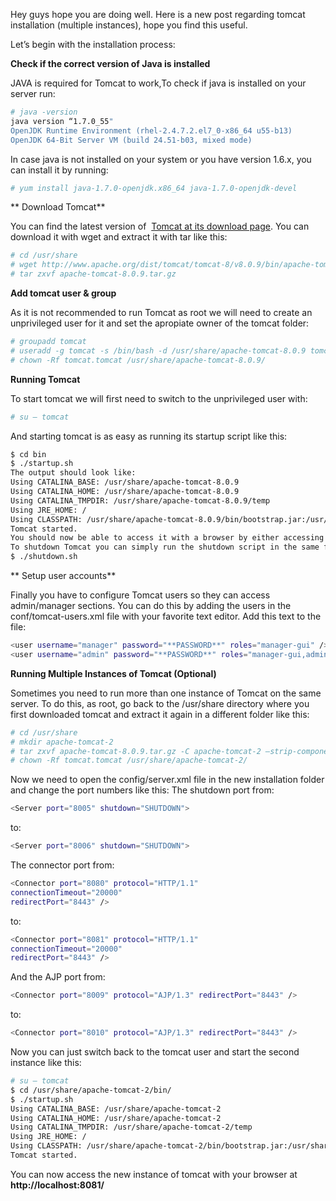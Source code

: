 Hey guys hope you are doing well. Here is a new post regarding tomcat installation (multiple instances), hope you find this useful.


Let’s begin with the installation process:

**Check if the correct version of Java is installed**

JAVA is required for Tomcat to work,To check if java is installed on your server run:
```bash
# java -version
java version “1.7.0_55"
OpenJDK Runtime Environment (rhel-2.4.7.2.el7_0-x86_64 u55-b13)
OpenJDK 64-Bit Server VM (build 24.51-b03, mixed mode)
```
In case java is not installed on your system or you have version 1.6.x, you can install it by running:
```bash
# yum install java-1.7.0-openjdk.x86_64 java-1.7.0-openjdk-devel
```

** Download Tomcat**

You can find the latest version of  <a href="http://tomcat.apache.org/download-80.cgi">Tomcat at its download page</a>. You can download it with wget and extract it with tar like this:
```bash
# cd /usr/share
# wget http://www.apache.org/dist/tomcat/tomcat-8/v8.0.9/bin/apache-tomcat-8.0.9.tar.gz
# tar zxvf apache-tomcat-8.0.9.tar.gz
```
**Add tomcat user & group**

As it is not recommended to run Tomcat as root we will need to create an unprivileged user for it and set the apropiate owner of the tomcat folder:


```bash
# groupadd tomcat
# useradd -g tomcat -s /bin/bash -d /usr/share/apache-tomcat-8.0.9 tomcat
# chown -Rf tomcat.tomcat /usr/share/apache-tomcat-8.0.9/
```

**Running Tomcat**

To start tomcat we will first need to switch to the unprivileged user with:
```bash
# su – tomcat
```
And starting tomcat is as easy as running its startup script like this:
```bash
$ cd bin
$ ./startup.sh
The output should look like:
Using CATALINA_BASE: /usr/share/apache-tomcat-8.0.9
Using CATALINA_HOME: /usr/share/apache-tomcat-8.0.9
Using CATALINA_TMPDIR: /usr/share/apache-tomcat-8.0.9/temp
Using JRE_HOME: /
Using CLASSPATH: /usr/share/apache-tomcat-8.0.9/bin/bootstrap.jar:/usr/share/apache-tomcat-8.0.9/bin/tomcat-juli.jar
Tomcat started.
You should now be able to access it with a browser by either accessing http://localhost:8080 if this is a local computer or http://SERVER-IP:8080 if you are running it on a remote host.
To shutdown Tomcat you can simply run the shutdown script in the same folder like this:
$ ./shutdown.sh
```
** Setup user accounts**

Finally you have to configure Tomcat users so they can access admin/manager sections. You can do this by adding the users in the conf/tomcat-users.xml file with your favorite text editor. Add this text to the file:
```bash
<user username="manager" password="**PASSWORD**" roles="manager-gui" />
<user username="admin" password="**PASSWORD**" roles="manager-gui,admin-gui" />
```
**Running Multiple Instances of Tomcat (Optional)**

Sometimes you need to run more than one instance of Tomcat on the same server. To do this, as root, go back to the /usr/share directory where you first downloaded tomcat and extract it again in a different folder like this:
```bash
# cd /usr/share
# mkdir apache-tomcat-2
# tar zxvf apache-tomcat-8.0.9.tar.gz -C apache-tomcat-2 –strip-components 1
# chown -Rf tomcat.tomcat /usr/share/apache-tomcat-2/
```
Now we need to open the config/server.xml file in the new installation folder and change the port numbers like this:
The shutdown port from:
```bash
<Server port="8005" shutdown="SHUTDOWN">
```
to:
```bash
<Server port="8006" shutdown="SHUTDOWN">
```
The connector port from:
```bash
<Connector port="8080" protocol="HTTP/1.1"
connectionTimeout="20000"
redirectPort="8443" />
```
to:
```bash
<Connector port="8081" protocol="HTTP/1.1"
connectionTimeout="20000"
redirectPort="8443" />
```
And the AJP port from:
```bash
<Connector port="8009" protocol="AJP/1.3" redirectPort="8443" />
```
to:
```bash
<Connector port="8010" protocol="AJP/1.3" redirectPort="8443" />
```
Now you can just switch back to the tomcat user and start the second instance like this:
```bash
# su – tomcat
$ cd /usr/share/apache-tomcat-2/bin/
$ ./startup.sh
Using CATALINA_BASE: /usr/share/apache-tomcat-2
Using CATALINA_HOME: /usr/share/apache-tomcat-2
Using CATALINA_TMPDIR: /usr/share/apache-tomcat-2/temp
Using JRE_HOME: /
Using CLASSPATH: /usr/share/apache-tomcat-2/bin/bootstrap.jar:/usr/share/apache-tomcat-2/bin/tomcat-juli.jar
Tomcat started.
```
You can now access the new instance of tomcat with your browser at **http://localhost:8081/**
